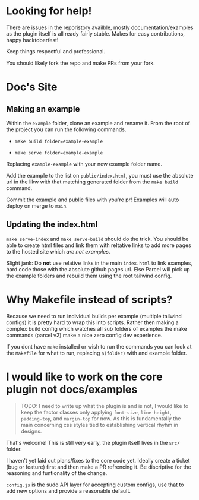 # Looking for help!

There are issues in the reporistory availble, mostly documentation/examples as the plugin itself is all ready fairly stable. Makes for easy contributions, happy hacktoberfest!

Keep things respectful and professional.

You should likely fork the repo and make PRs from your fork.

# Doc's Site

## Making an example

Within the `example` folder, clone an example and rename it. From the root of the project you can run the following commands.

- `make build folder=example-example`

- `make serve folder=example-example`

Replacing `example-example` with your new example folder name.

Add the example to the list on `public/index.html`, you must use the absolute url in the likw with that matching generated folder from the `make build` command.

Commit the example and public files with you're pr! Examples will auto deploy on merge to `main`.

## Updating the index.html

`make serve-index` and `make serve-build` should do the trick. You should be able to create html files and link them with reltative links to add more pages to the hosted site which _are not examples_.

Slight jank: Do **not** use relative links in the main `index.html` to link examples, hard code those with the absolute github pages url. Else Parcel will pick up the example folders and rebuild them using the root tailwind config.

# Why Makefile instead of scripts?

Because we need to run individual builds per example (multiple tailwind configs) it is pretty hard to wrap this into scripts. Rather then making a complex build config which watches all sub folders of examples the make commands (parcel v2) make a nice zero config dev experience.

If you dont have `make` installed or wish to run the commands you can look at the `Makefile` for what to run, replacing `$(folder)` with and example folder.

# I would like to work on the core plugin not docs/examples

> TODO: I need to write up what the plugin is and is not, I would like to keep the factor classes only applying `font-size`, `line-height`, `padding-top`, and `margin-top` for now. As this is fundamentally the main concerning css styles tied to establishing vertical rhyhm in designs.

That's welcome! This is still very early, the plugin itself lives in the `src/` folder.

I haven't yet laid out plans/fixes to the core code yet. Ideally create a ticket (bug or feature) first and then make a PR refrencing it. Be discriptive for the reasoning and funtionality of the change.

`config.js` is the sudo API layer for accepting custom configs, use that to add new options and provide a reasonable default.
